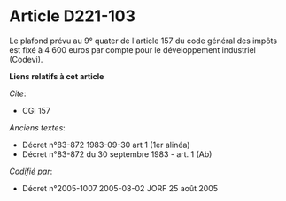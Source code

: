 # Article D221-103

Le plafond prévu au 9° quater de l'article 157 du code général des impôts est fixé à 4 600 euros par compte pour le
développement industriel (Codevi).

**Liens relatifs à cet article**

_Cite_:

  - CGI 157

_Anciens textes_:

  - Décret n°83-872 1983-09-30 art 1 (1er alinéa)
  - Décret n°83-872 du 30 septembre 1983 - art. 1 (Ab)

_Codifié par_:

  - Décret n°2005-1007 2005-08-02 JORF 25 août 2005
